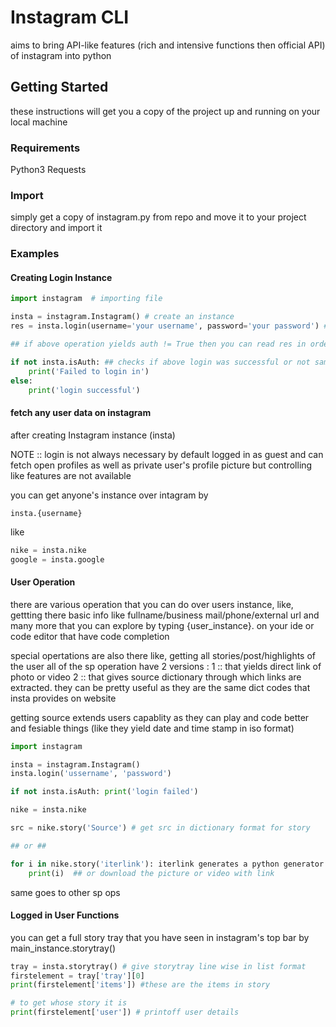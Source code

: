 # Instagram CLI

aims to bring API-like features (rich and intensive functions then official API) of instagram into python

## Getting Started

these instructions will get you a copy of the project up and running on your local machine

### Requirements

Python3
Requests

### Import

simply get a copy of instagram.py from repo and move it to your project directory and import it

### Examples

#### Creating Login Instance

```python
import instagram  # importing file

insta = instagram.Instagram() # create an instance
res = insta.login(username='your username', password='your password') #perform login. it will give out login info of user logged in like userID and auth.

## if above operation yields auth != True then you can read res in order to understand errors

if not insta.isAuth: ## checks if above login was successful or not same as res.text['Authentication']
	print('Failed to login in')
else:
	print('login successful')
```

#### fetch any user data on instagram

after creating Instagram instance (insta) 

NOTE :: login is not always necessary by default logged in as guest and can fetch open profiles as well as private user's profile picture but controlling like features are not available

you can get anyone's instance over intagram by
```
insta.{username}
```

like

```python
nike = insta.nike
google = insta.google
```

#### User Operation

there are various operation that you can do over users instance, like, gettting there basic info like fullname/business mail/phone/external url and many more that you can explore by typing {user_instance}. on your ide or code editor that have code completion

special opertations are also there like, getting all stories/post/highlights of the user 
all of the sp operation have 2 versions :
	1 :: that yields direct link of photo or video
	2 :: that gives source dictionary through which links are extracted. they can be pretty useful as they are the same dict codes that insta provides on website 

getting source extends users capablity as they can play and code better and fesiable things (like they yield date and time stamp in iso format)

```python
import instagram

insta = instagram.Instagram()
insta.login('ussername', 'password')

if not insta.isAuth: print('login failed')

nike = insta.nike

src = nike.story('Source') # get src in dictionary format for story

## or ##

for i in nike.story('iterlink'): iterlink generates a python generator object
	print(i)  ## or download the picture or video with link
```

same goes to other sp ops

#### Logged in User Functions

you can get a full story tray that you have seen in instagram's top bar by main_instance.storytray()

```python
tray = insta.storytray() # give storytray line wise in list format
firstelement = tray['tray'][0]
print(firstelement['items']) #these are the items in story 

# to get whose story it is
print(firstelement['user']) # printoff user details
```
